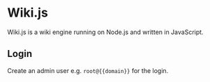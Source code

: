 # Wiki.js

Wiki.js is a wiki engine running on Node.js and written in JavaScript.

## Login

Create an admin user e.g. `root@{{domain}}` for the login.
